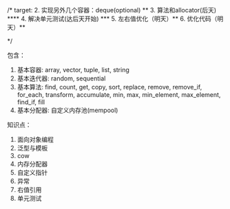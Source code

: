 /*
target:
2. 实现另外几个容器：deque(optional) **
3. 算法和allocator(后天) ****
4. 解决单元测试(达后天开始) ***
5. 左右值优化（明天）**
6. 优化代码（明天）**

 */

 包含：
 1. 基本容器: array, vector, tuple, list, string
 2. 基本迭代器: random, sequential
 3. 基本算法: find, count, get, copy, sort, replace, remove, remove_if, for_each, transform, accumulate, min, max, min_element, max_element, find_if, fill
 4. 基本分配器: 自定义内存池(mempool)

知识点：
1. 面向对象编程
2. 泛型与模板
3. cow
4. 内存分配器
5. 自定义指针
6. 异常
7. 右值引用
8. 单元测试
